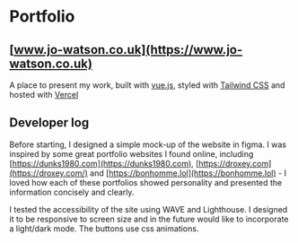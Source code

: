 # Portfolio
## [www.jo-watson.co.uk](https://www.jo-watson.co.uk)
A place to present my work, built with [vue.js](https://vuejs.org), styled with [Tailwind CSS](https://tailwindcss.com) and hosted with [Vercel](https://vercel.com)

## Developer log
Before starting, I designed a simple mock-up of the website in figma. I was inspired by some great portfolio websites I found online, including [https://dunks1980.com](https://dunks1980.com), [https://droxey.com](https://droxey.com/) and [https://bonhomme.lol](https://bonhomme.lol) - I loved how each of these portfolios showed personality and presented the information concisely and clearly.

I tested the accessibility of the site using WAVE and Lighthouse. I designed it to be responsive to screen size and in the future would like to incorporate a light/dark mode. The buttons use css animations.
